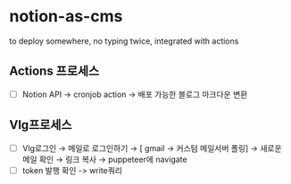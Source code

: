 # notion-as-cms
to deploy somewhere, no typing twice, integrated with actions

## Actions 프로세스
- [ ] Notion API -> cronjob action -> 배포 가능한 블로그 마크다운 변환

## Vlg프로세스
- [ ] Vlg로그인 → 메일로 로그인하기 → [ gmail → 커스텀 메일서버 폴링] → 새로운 메일 확인 → 링크 복사 → puppeteer에 navigate  
- [ ] token 발행 확인 -> write쿼리
